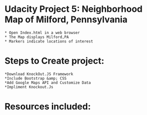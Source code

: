 # Udacity Project 5: Neighborhood Map of Milford, Pennsylvania #

 	* Open Index.html in a web browser 
	* The Map displays Milford,PA 
	* Markers indicate locations of interest

# Steps to Create project: #
 	*Download KnockOut.JS Framework
 	*Include Bootstrap &amp; CSS 
 	*Add Google Maps API and Customize Data
	*Impliment Knockout.Js

 
# Resources included: #